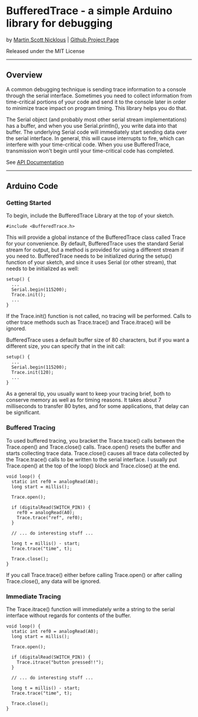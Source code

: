 # BufferedTrace - a simple Arduino library for debugging

by [Martin Scott Nicklous](https://github.com/msnicklous/)
| 
[Github Project Page](https://github.com/msnicklous/BufferedTrace/)

Released under the MIT License

---
## Overview
A common debugging technique is sending trace information to a console  
through the serial interface. Sometimes you need to collect information
from time-critical portions of your code and send it to the console later in order to minimize trace impact on program timing. 
This library helps you do that.

The Serial object (and probably most other serial stream implementations) has a buffer, and when you use Serial.println(), 
you write data into that buffer. The underlying Serial code will immediately start sending data over the serial interface.
In general, this will cause interrupts to fire, which can interfere with your time-critical code. When you use BufferedTrace,
transmission won't begin until your time-critical code has completed.

See [API Documentation](https://msnicklous.github.io/BufferedTrace/)

---

## Arduino Code

### Getting Started
To begin, include the BufferedTrace Library at the top of your sketch.

```
#include <BufferedTrace.h>
```

This will provide a global instance of the BufferedTrace class called Trace for your convenience. By default,
BufferedTrace uses the standard Serial stream for output, but a method is provided for using a different stream
if you need to. BufferedTrace needs to be initialized during the setup() function of your sketch, and since it 
uses Serial (or other stream), that needs to be initialized as well:

```
setup() {
  ...
  Serial.begin(115200);
  Trace.init();
  ...
}
```

If the Trace.init() function is not called, no tracing will be performed. Calls to other trace methods such as 
Trace.trace() and Trace.itrace() will be ignored.

BufferedTrace uses a default buffer size of 80 characters, but if you want a different size, you can specify that
in the init call:

```
setup() {
  ...
  Serial.begin(115200);
  Trace.init(120);
  ...
}
```

As a general tip, you usually want to keep your tracing brief, both to conserve memory as well as for timing reasons. 
It takes about 7 milliseconds to transfer 80 bytes, and for some applications, that delay can be significant.


### Buffered Tracing

To used buffered tracing, you bracket the Trace.trace() calls between the Trace.open() and Trace.close() calls.
Trace.open() resets the buffer and starts collecting trace data. Trace.close() causes all trace data collected by the Trace.trace() 
calls to be written to the serial interface. I usually put Trace.open() at the top of the loop() block and Trace.close()
at the end. 

```
void loop() {
  static int ref0 = analogRead(A0);
  long start = millis();
  
  Trace.open();

  if (digitalRead(SWITCH_PIN)) {
    ref0 = analogRead(A0);
    Trace.trace("ref", ref0);
  }
  
  // ... do interesting stuff ...
  
  long t = millis() - start;
  Trace.trace("time", t);

  Trace.close();
}
```
If you call Trace.trace() either before calling Trace.open() or after calling Trace.close(), any data will be ignored.

### Immediate Tracing

The Trace.itrace() function will immediately write a string to the serial interface without regards for contents
of the buffer.

```
void loop() {
  static int ref0 = analogRead(A0);
  long start = millis();
  
  Trace.open();

  if (digitalRead(SWITCH_PIN)) {
  	Trace.itrace("button pressed!!");
  }
  
  // ... do interesting stuff ...
  
  long t = millis() - start;
  Trace.trace("time", t);

  Trace.close();
}
```


